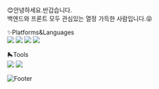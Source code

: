 

😊안녕하세요.반갑습니다.<br>
백엔드와 프론트 모두 관심있는 열정 가득한 사람입니다.😝

✨Platforms&Languages<br>
<img src="https://img.shields.io/badge/Java-EE4C2C?style=for-the-badge&logo=PyTorch&logoColor=white">
<img src="https://img.shields.io/badge/sping-FF6F00?style=for-the-badge&logo=TensorFlow&logoColor=white">
<img src="https://img.shields.io/badge/mysql-4479A1?style=for-the-badge&logo=mysql&logoColor=white">
<img src="https://img.shields.io/badge/springboot-5C3EE8?style=for-the-badge&logo=opencv&logoColor=black">

🛼Tools<br>
<img src="https://img.shields.io/badge/github-181717?style=for-the-badge&logo=github&logoColor=white">
<img src="https://img.shields.io/badge/git-F05032?style=for-the-badge&logo=git&logoColor=white">



![Footer](https://capsule-render.vercel.app/api?type=waving&color=auto&height=200&section=footer)
